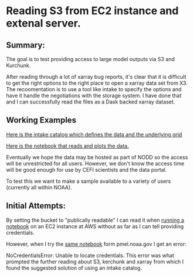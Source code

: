 # Reading S3 from EC2 instance and extenal server.

## Summary:

The goal is to test providing access to large model outputs via S3 and Kurchunk.

After reading through a lot of xarray bug reports, it's clear that it is difficult to get the right options to the right place to open a xarray data set from X3. The recoomentation is to use a tool like intake to specify the options and have it handle the negotiations with the storage system. I have done that and I can successfully read the files as a Dask backed xarray dataset.

## Working Examples

[Here is the intake catalog which defines the data and the underlying grid](intake_catalog.yml)

[Here is the notebook that reads and plots the data.](https://github.com/NOAA-PMEL/GoA_xpublish/blob/main/read_s3/intake_read_s3.ipynb)

 Eventually we hope the data may be hosted as part of NODD so the access will be unrestricted for all users. However, we don't know the access time will be good enough for use by CEFI scientists and the data portal.

To test this we want to make a sample available to a variety of users (currently all within NOAA).

## Initial Attempts:

By setting the bucket to "publically readable" I can read it when [running a notebook](https://github.com/NOAA-PMEL/GoA_xpublish/blob/main/read_s3/read_goa_kerchunk-s3.ipynb) on an EC2 instance at AWS without as far as I can tell providing credentials.

However, when I try the [same notebook](https://github.com/NOAA-PMEL/GoA_xpublish/blob/main/read_s3/read_goa_kerchunk-s3_from_pmel.ipynb) form pmel.noaa.gov I get an error:

NoCredentialsError: Unable to locate credentials. This error was what prompted the further reading about S3, kerchunk and xarray from which I found the suggested solution of using an intake catalog.
